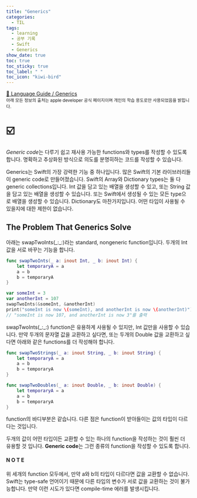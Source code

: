 ```yaml
---
title: "Generics"
categories:
  - TIL
tags:
  - learning
  - 공부 기록
  - Swift
  - Generics
show_date: true
toc: true
toc_sticky: true
toc_label: " "
toc_icon: "kiwi-bird"
---
```


[📂 Language Guide / Generics](https://docs.swift.org/swift-book/LanguageGuide/Generics.html)
<br><sub>아래 모든 정보의 출처는 apple developer 공식 페이지이며 개인의 학습 용도로만 사용되었음을 밝힙니다.</sub>



# ☑️

  *Generic code*는 다루기 쉽고 재사용 가능한 functions와 types를 작성할 수 있도록 합니다. 명확하고 추상화된 방식으로 의도를 분명히하는 코드를 작성할 수 있습니다.  

  Generics는 Swift의 가장 강력한 기능 중 하나입니다. 많은 Swift의 기본 라이브러리들이 generic code로 만들어졌습니다. Swift의 Array와 Dictionary types는 둘 다 generic collections입니다. Int 값을 담고 있는 배열을 생성할 수 있고, 또는 String 값을 담고 있는 배열을 생성할 수 있습니다. 또는 Swift에서 생성될 수 있는 모든 type으로 배열을 생성할 수 있습니다. Dictionary도 마찬가지입니다. 어떤 타입이 사용될 수 있을지에 대한 제한이 없습니다.  

## The Problem That Generics Solve  

  아래는 swapTwoInts(_:\_:)라는 standard, nongeneric function입니다. 두개의 Int값을 서로 바꾸는 기능을 합니다.

  ```swift
  func swapTwoInts(_ a: inout Int, _ b: inout Int) {
      let temporaryA = a
      a = b
      b = temporaryA
  }
  ```
  ```swift
  var someInt = 3
  var anotherInt = 107
  swapTwoInts(&someInt, &anotherInt)
  print("someInt is now \(someInt), and anotherInt is now \(anotherInt)")
  // "someInt is now 107, and anotherInt is now 3"를 출력
  ```

  swapTwoInts(_:\_:) function은 유용하게 사용될 수 있지만, Int 값만을 사용할 수 있습니다. 만약 두개의 문자열 값을 교환하고 싶다면, 또는 두개의 Double 값을 교환하고 싶다면 아래와 같은 functions를 더 작성해야 합니다.  

  ```swift
  func swapTwoStrings(_ a: inout String, _ b: inout String) {
      let temporaryA = a
      a = b
      b = temporaryA
  }

  func swapTwoDoubles(_ a: inout Double, _ b: inout Double) {
      let temporaryA = a
      a = b
      b = temporaryA
  }
  ```

  function의 바디부분은 같습니다. 다른 점은 function이 받아들이는 값의 타입이 다르다는 것입니다.  

  두개의 값이 어떤 타입이든 교환할 수 있는 하나의 function을 작성하는 것이 훨씬 더 유용할 것 입니다. **Generic code**는 그런 종류의 function을 작성할 수 있도록 합니다.

  <div class="notice">
     <h4>N O T E</h4>
     <p>위 세개의 function 모두에서, 만약 a와 b의 타입이 다르다면 값을 교환할 수 없습니다. Swift는 type-safe 언어이기 때문에 다른 타입의 변수가 서로 값을 교환하는 것이 불가능합니다. 만약 이런 시도가 있다면 compile-time 에러를 발생시킵니다. </p>
  </div>
